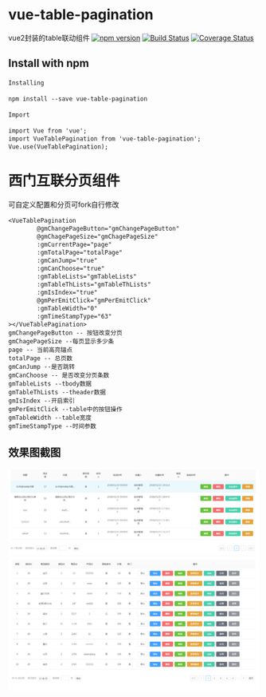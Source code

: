 # vue-table-pagination
vue2封装的table联动组件
[![npm version](https://badge.fury.io/js/vue-table-pagination.svg)](https://badge.fury.io/js/vue-table-pagination)
[![Build Status](https://www.travis-ci.org/jackieli123723/vue-table-pagination.svg?branch=master)](https://www.travis-ci.org/jackieli123723/vue-table-pagination)
[![Coverage Status](https://coveralls.io/repos/github/jackieli123723/vue-table-pagination/badge.svg?branch=master)](https://coveralls.io/github/jackieli123723/vue-table-pagination?branch=master)

## Install with npm

```
Installing

npm install --save vue-table-pagination

Import

import Vue from 'vue';
import VueTablePagination from 'vue-table-pagination';
Vue.use(VueTablePagination);
```

# 西门互联分页组件
可自定义配置和分页可fork自行修改

```
<VueTablePagination
        @gmChangePageButton="gmChangePageButton"
        @gmChagePageSize="gmChagePageSize"
        :gmCurrentPage="page"
        :gmTotalPage="totalPage"
        :gmCanJump="true"
        :gmCanChoose="true"
        :gmTableLists="gmTableLists"
        :gmTableThLists="gmTableThLists"
        :gmIsIndex="true"
        @gmPerEmitClick="gmPerEmitClick"
        :gmTableWidth="0"
        :gmTimeStampType="63"
></VueTablePagination>
gmChangePageButton -- 按钮改变分页
gmChagePageSize --每页显示多少条
page -- 当前高亮锚点
totalPage -- 总页数
gmCanJump --是否跳转
gmCanChoose -- 是否改变分页条数
gmTableLists --tbody数据
gmTableThLists --theader数据
gmIsIndex --开启索引
gmPerEmitClick --table中的按钮操作
gmTableWidth --table宽度
gmTimeStampType --时间参数
```

## 效果图截图

![vue2封装的table联动组件](./screenshot/1.png)
![vue2封装的table联动组件配色](./screenshot/vue分页组件封装.png)
